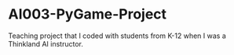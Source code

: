 # AI003-PyGame-Project
Teaching project that I coded with students from K-12 when I was a Thinkland AI instructor.
